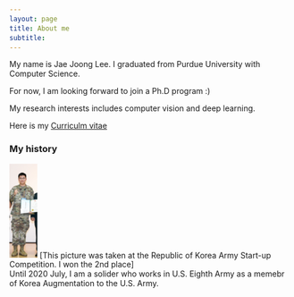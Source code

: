 ```yaml
---
layout: page
title: About me
subtitle: 
---
```


My name is Jae Joong Lee. I graduated from Purdue University with Computer Science.

For now, I am looking forward to join a Ph.D program :)

My research interests includes computer vision and deep learning.

Here is my [Curriculm vitae](/myData/CV_FINAL.pdf)


### My history
<div>

 <img src="/img/me.PNG" width="10%" height="10%" title="Me" alt="Me"/>
 [This picture was taken at the Republic of Korea Army Start-up Competition. I won the 2nd place]
 </div>
Until 2020 July, I am a solider who works in U.S. Eighth Army as a memebr of Korea Augmentation to the U.S. Army.



